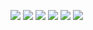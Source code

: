 ![](https://i.imgur.com/OHvnYh8.jpg)
![](https://i.imgur.com/HQjRzg4.jpg)
![](https://i.imgur.com/4FrNRsl.jpg)
![](https://i.imgur.com/gDKE7rf.jpg)
![](https://i.imgur.com/Ob5tBXf.jpg)
![](https://i.imgur.com/QNdlWPM.jpg)
![]()
![]()
![]()
![]()
